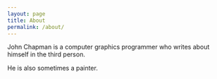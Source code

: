 ```yaml
---
layout: page
title: About
permalink: /about/
---
```


John Chapman is a computer graphics programmer who writes about himself in the third person. 

He is also sometimes a painter.
